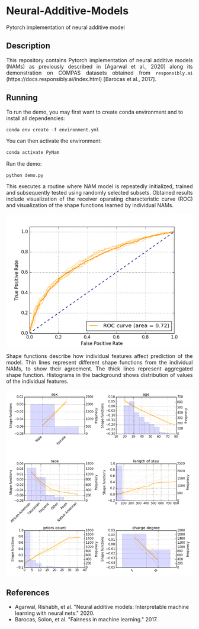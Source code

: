 # Neural-Additive-Models
Pytorch implementation of neural additive model

## Description
<p align="justify">
This repository contains Pytorch implementation of neural additive models (NAMs) as previously described in [Agarwal et al., 2020] along its demonstration on COMPAS datasets obtained from <code>responsibly.ai</code> (https://docs.responsibly.ai/index.html) [Barocas et al., 2017].
</p>

## Running
To run the demo, you may first want to create conda environment and to install all dependencies:
```S
conda env create -f environment.yml
```

You can then activate the environment:
```S
conda activate PyNam
```

Run the demo:
```
python demo.py
```

<p align="justify">
This executes a routine where NAM model is repeatedly initialized, trained and subsequently tested using randomly selected subsets. Obtained results include visualization of the receiver oparating characteristic curve (ROC) and visualization of the shape functions learned by individual NAMs. 
</p>

![compas_roc](results/roc.png?raw=true "COMPAS - ROC curve")

<p align="justify">
Shape functions describe how individual features affect prediction of the model. Thin lines represent different shape functions from the individual NAMs, to show their agreement. The thick lines represent aggregated shape function. Histograms in the background shows distribution of values of the individual features.
</p>

![compas_roc](results/shapes.png?raw=true "COMPAS - shape functions")


## References
  * Agarwal, Rishabh, et al. "Neural additive models: Interpretable machine learning with neural nets." 2020.
  * Barocas, Solon, et al. "Fairness in machine learning." 2017.